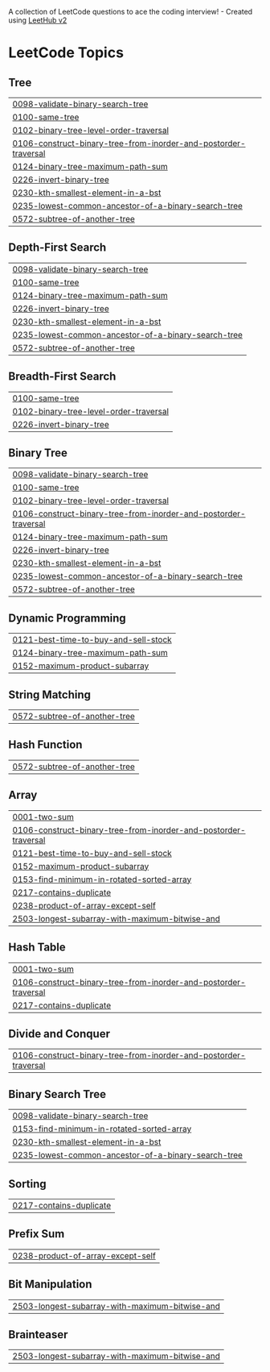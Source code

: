 A collection of LeetCode questions to ace the coding interview! - Created using [LeetHub v2](https://github.com/arunbhardwaj/LeetHub-2.0)
<!---LeetCode Topics Start-->
# LeetCode Topics
## Tree
|  |
| ------- |
| [0098-validate-binary-search-tree](https://github.com/aadarshahebsingh/DSA-Problems-starting-21st-March/tree/master/0098-validate-binary-search-tree) |
| [0100-same-tree](https://github.com/aadarshahebsingh/DSA-Problems-starting-21st-March/tree/master/0100-same-tree) |
| [0102-binary-tree-level-order-traversal](https://github.com/aadarshahebsingh/DSA-Problems-starting-21st-March/tree/master/0102-binary-tree-level-order-traversal) |
| [0106-construct-binary-tree-from-inorder-and-postorder-traversal](https://github.com/aadarshahebsingh/DSA-Problems-starting-21st-March/tree/master/0106-construct-binary-tree-from-inorder-and-postorder-traversal) |
| [0124-binary-tree-maximum-path-sum](https://github.com/aadarshahebsingh/DSA-Problems-starting-21st-March/tree/master/0124-binary-tree-maximum-path-sum) |
| [0226-invert-binary-tree](https://github.com/aadarshahebsingh/DSA-Problems-starting-21st-March/tree/master/0226-invert-binary-tree) |
| [0230-kth-smallest-element-in-a-bst](https://github.com/aadarshahebsingh/DSA-Problems-starting-21st-March/tree/master/0230-kth-smallest-element-in-a-bst) |
| [0235-lowest-common-ancestor-of-a-binary-search-tree](https://github.com/aadarshahebsingh/DSA-Problems-starting-21st-March/tree/master/0235-lowest-common-ancestor-of-a-binary-search-tree) |
| [0572-subtree-of-another-tree](https://github.com/aadarshahebsingh/DSA-Problems-starting-21st-March/tree/master/0572-subtree-of-another-tree) |
## Depth-First Search
|  |
| ------- |
| [0098-validate-binary-search-tree](https://github.com/aadarshahebsingh/DSA-Problems-starting-21st-March/tree/master/0098-validate-binary-search-tree) |
| [0100-same-tree](https://github.com/aadarshahebsingh/DSA-Problems-starting-21st-March/tree/master/0100-same-tree) |
| [0124-binary-tree-maximum-path-sum](https://github.com/aadarshahebsingh/DSA-Problems-starting-21st-March/tree/master/0124-binary-tree-maximum-path-sum) |
| [0226-invert-binary-tree](https://github.com/aadarshahebsingh/DSA-Problems-starting-21st-March/tree/master/0226-invert-binary-tree) |
| [0230-kth-smallest-element-in-a-bst](https://github.com/aadarshahebsingh/DSA-Problems-starting-21st-March/tree/master/0230-kth-smallest-element-in-a-bst) |
| [0235-lowest-common-ancestor-of-a-binary-search-tree](https://github.com/aadarshahebsingh/DSA-Problems-starting-21st-March/tree/master/0235-lowest-common-ancestor-of-a-binary-search-tree) |
| [0572-subtree-of-another-tree](https://github.com/aadarshahebsingh/DSA-Problems-starting-21st-March/tree/master/0572-subtree-of-another-tree) |
## Breadth-First Search
|  |
| ------- |
| [0100-same-tree](https://github.com/aadarshahebsingh/DSA-Problems-starting-21st-March/tree/master/0100-same-tree) |
| [0102-binary-tree-level-order-traversal](https://github.com/aadarshahebsingh/DSA-Problems-starting-21st-March/tree/master/0102-binary-tree-level-order-traversal) |
| [0226-invert-binary-tree](https://github.com/aadarshahebsingh/DSA-Problems-starting-21st-March/tree/master/0226-invert-binary-tree) |
## Binary Tree
|  |
| ------- |
| [0098-validate-binary-search-tree](https://github.com/aadarshahebsingh/DSA-Problems-starting-21st-March/tree/master/0098-validate-binary-search-tree) |
| [0100-same-tree](https://github.com/aadarshahebsingh/DSA-Problems-starting-21st-March/tree/master/0100-same-tree) |
| [0102-binary-tree-level-order-traversal](https://github.com/aadarshahebsingh/DSA-Problems-starting-21st-March/tree/master/0102-binary-tree-level-order-traversal) |
| [0106-construct-binary-tree-from-inorder-and-postorder-traversal](https://github.com/aadarshahebsingh/DSA-Problems-starting-21st-March/tree/master/0106-construct-binary-tree-from-inorder-and-postorder-traversal) |
| [0124-binary-tree-maximum-path-sum](https://github.com/aadarshahebsingh/DSA-Problems-starting-21st-March/tree/master/0124-binary-tree-maximum-path-sum) |
| [0226-invert-binary-tree](https://github.com/aadarshahebsingh/DSA-Problems-starting-21st-March/tree/master/0226-invert-binary-tree) |
| [0230-kth-smallest-element-in-a-bst](https://github.com/aadarshahebsingh/DSA-Problems-starting-21st-March/tree/master/0230-kth-smallest-element-in-a-bst) |
| [0235-lowest-common-ancestor-of-a-binary-search-tree](https://github.com/aadarshahebsingh/DSA-Problems-starting-21st-March/tree/master/0235-lowest-common-ancestor-of-a-binary-search-tree) |
| [0572-subtree-of-another-tree](https://github.com/aadarshahebsingh/DSA-Problems-starting-21st-March/tree/master/0572-subtree-of-another-tree) |
## Dynamic Programming
|  |
| ------- |
| [0121-best-time-to-buy-and-sell-stock](https://github.com/aadarshahebsingh/DSA-Problems-starting-21st-March/tree/master/0121-best-time-to-buy-and-sell-stock) |
| [0124-binary-tree-maximum-path-sum](https://github.com/aadarshahebsingh/DSA-Problems-starting-21st-March/tree/master/0124-binary-tree-maximum-path-sum) |
| [0152-maximum-product-subarray](https://github.com/aadarshahebsingh/DSA-Problems-starting-21st-March/tree/master/0152-maximum-product-subarray) |
## String Matching
|  |
| ------- |
| [0572-subtree-of-another-tree](https://github.com/aadarshahebsingh/DSA-Problems-starting-21st-March/tree/master/0572-subtree-of-another-tree) |
## Hash Function
|  |
| ------- |
| [0572-subtree-of-another-tree](https://github.com/aadarshahebsingh/DSA-Problems-starting-21st-March/tree/master/0572-subtree-of-another-tree) |
## Array
|  |
| ------- |
| [0001-two-sum](https://github.com/aadarshahebsingh/DSA-Problems-starting-21st-March/tree/master/0001-two-sum) |
| [0106-construct-binary-tree-from-inorder-and-postorder-traversal](https://github.com/aadarshahebsingh/DSA-Problems-starting-21st-March/tree/master/0106-construct-binary-tree-from-inorder-and-postorder-traversal) |
| [0121-best-time-to-buy-and-sell-stock](https://github.com/aadarshahebsingh/DSA-Problems-starting-21st-March/tree/master/0121-best-time-to-buy-and-sell-stock) |
| [0152-maximum-product-subarray](https://github.com/aadarshahebsingh/DSA-Problems-starting-21st-March/tree/master/0152-maximum-product-subarray) |
| [0153-find-minimum-in-rotated-sorted-array](https://github.com/aadarshahebsingh/DSA-Problems-starting-21st-March/tree/master/0153-find-minimum-in-rotated-sorted-array) |
| [0217-contains-duplicate](https://github.com/aadarshahebsingh/DSA-Problems-starting-21st-March/tree/master/0217-contains-duplicate) |
| [0238-product-of-array-except-self](https://github.com/aadarshahebsingh/DSA-Problems-starting-21st-March/tree/master/0238-product-of-array-except-self) |
| [2503-longest-subarray-with-maximum-bitwise-and](https://github.com/aadarshahebsingh/DSA-Problems-starting-21st-March/tree/master/2503-longest-subarray-with-maximum-bitwise-and) |
## Hash Table
|  |
| ------- |
| [0001-two-sum](https://github.com/aadarshahebsingh/DSA-Problems-starting-21st-March/tree/master/0001-two-sum) |
| [0106-construct-binary-tree-from-inorder-and-postorder-traversal](https://github.com/aadarshahebsingh/DSA-Problems-starting-21st-March/tree/master/0106-construct-binary-tree-from-inorder-and-postorder-traversal) |
| [0217-contains-duplicate](https://github.com/aadarshahebsingh/DSA-Problems-starting-21st-March/tree/master/0217-contains-duplicate) |
## Divide and Conquer
|  |
| ------- |
| [0106-construct-binary-tree-from-inorder-and-postorder-traversal](https://github.com/aadarshahebsingh/DSA-Problems-starting-21st-March/tree/master/0106-construct-binary-tree-from-inorder-and-postorder-traversal) |
## Binary Search Tree
|  |
| ------- |
| [0098-validate-binary-search-tree](https://github.com/aadarshahebsingh/DSA-Problems-starting-21st-March/tree/master/0098-validate-binary-search-tree) |
| [0153-find-minimum-in-rotated-sorted-array](https://github.com/aadarshahebsingh/DSA-Problems-starting-21st-March/tree/master/0153-find-minimum-in-rotated-sorted-array) |
| [0230-kth-smallest-element-in-a-bst](https://github.com/aadarshahebsingh/DSA-Problems-starting-21st-March/tree/master/0230-kth-smallest-element-in-a-bst) |
| [0235-lowest-common-ancestor-of-a-binary-search-tree](https://github.com/aadarshahebsingh/DSA-Problems-starting-21st-March/tree/master/0235-lowest-common-ancestor-of-a-binary-search-tree) |
## Sorting
|  |
| ------- |
| [0217-contains-duplicate](https://github.com/aadarshahebsingh/DSA-Problems-starting-21st-March/tree/master/0217-contains-duplicate) |
## Prefix Sum
|  |
| ------- |
| [0238-product-of-array-except-self](https://github.com/aadarshahebsingh/DSA-Problems-starting-21st-March/tree/master/0238-product-of-array-except-self) |
## Bit Manipulation
|  |
| ------- |
| [2503-longest-subarray-with-maximum-bitwise-and](https://github.com/aadarshahebsingh/DSA-Problems-starting-21st-March/tree/master/2503-longest-subarray-with-maximum-bitwise-and) |
## Brainteaser
|  |
| ------- |
| [2503-longest-subarray-with-maximum-bitwise-and](https://github.com/aadarshahebsingh/DSA-Problems-starting-21st-March/tree/master/2503-longest-subarray-with-maximum-bitwise-and) |
<!---LeetCode Topics End-->